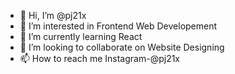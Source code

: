 - 👋 Hi, I’m @pj21x
- 👀 I’m interested in Frontend Web Developement
- 🌱 I’m currently learning React
- 💞️ I’m looking to collaborate on Website Designing
- 📫 How to reach me Instagram-@pj21x

<!---
pj21x/pj21x is a ✨ special ✨ repository because its `README.md` (this file) appears on your GitHub profile.
You can click the Preview link to take a look at your changes.
--->
